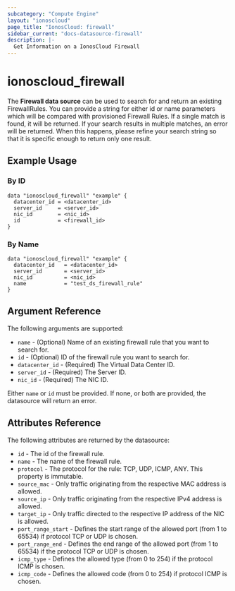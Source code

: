 ```yaml
---
subcategory: "Compute Engine"
layout: "ionoscloud"
page_title: "IonosCloud: firewall"
sidebar_current: "docs-datasource-firewall"
description: |-
  Get Information on a IonosCloud Firewall
---
```


# ionoscloud\_firewall

The **Firewall data source** can be used to search for and return an existing FirewallRules. 
You can provide a string for either id or name parameters which will be compared with provisioned Firewall Rules.
If a single match is found, it will be returned. If your search results in multiple matches, an error will be returned. 
When this happens, please refine your search string so that it is specific enough to return only one result.

## Example Usage
### By ID
```hcl
data "ionoscloud_firewall" "example" {
  datacenter_id = <datacenter_id>
  server_id     = <server_id>
  nic_id        = <nic_id>
  id            = <firewall_id>
}
```

### By Name
```hcl
data "ionoscloud_firewall" "example" {
  datacenter_id   = <datacenter_id>
  server_id       = <server_id>
  nic_id          = <nic_id>
  name            = "test_ds_firewall_rule"
}
```

## Argument Reference

The following arguments are supported:

* `name` - (Optional) Name of an existing firewall rule that you want to search for.
* `id` - (Optional) ID of the firewall rule you want to search for.
* `datacenter_id` - (Required) The Virtual Data Center ID.
* `server_id` - (Required) The Server ID.
* `nic_id` - (Required) The NIC ID.

Either `name` or   `id` must be provided. If none, or both are provided, the datasource will return an error.

## Attributes Reference

The following attributes are returned by the datasource:

* `id` - The id of the firewall rule.
* `name` - The name of the firewall rule.
* `protocol` - The protocol for the rule: TCP, UDP, ICMP, ANY. This property is immutable.
* `source_mac` - Only traffic originating from the respective MAC address is allowed.
* `source_ip` - Only traffic originating from the respective IPv4 address is allowed.
* `target_ip` - Only traffic directed to the respective IP address of the NIC is allowed.
* `port_range_start` - Defines the start range of the allowed port (from 1 to 65534) if protocol TCP or UDP is chosen.
* `port_range_end` - Defines the end range of the allowed port (from 1 to 65534) if the protocol TCP or UDP is chosen.
* `icmp_type` - Defines the allowed type (from 0 to 254) if the protocol ICMP is chosen.
* `icmp_code` - Defines the allowed code (from 0 to 254) if protocol ICMP is chosen.
